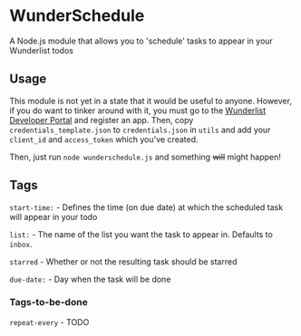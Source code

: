 # WunderSchedule
A Node.js module that allows you to 'schedule' tasks to appear in your Wunderlist todos

## Usage
This module is not yet in a state that it would be useful to anyone.
However, if you do want to tinker around with it, you must go to the [Wunderlist Developer Portal](https://developer.wunderlist.com/apps) and register an app.
Then, copy `credentials_template.json` to `credentials.json` in `utils` and add your `client_id` and `access_token` which you've created.

Then, just run `node wunderschedule.js` and something ~~will~~ might happen!

## Tags
`start-time:` - Defines the time (on due date) at which the scheduled task will appear in your todo

`list:` - The name of the list you want the task to appear in. Defaults to `inbox`.

`starred` - Whether or not the resulting task should be starred

`due-date:` - Day when the task will be done

### Tags-to-be-done
`repeat-every` - TODO
